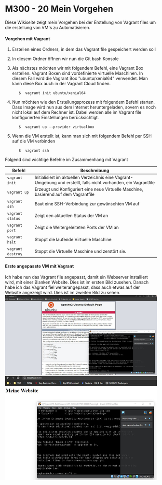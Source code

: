 M300 - 20 Mein Vorgehen
=======================================

Diese Wikiseite zeigt mein Vorgehen bei der Erstellung von Vagrant files um die erstellung von VM's zu Automatisieren.

#### Vorgehen mit Vagrant

1. Erstellen eines Ordners, in dem das Vagrant file gespeichert werden soll
2. In diesem Ordner öffnen wir nun die Git bash Konsole
3.  Als nächstes möchten wir mit folgendem Befehl, eine Vagrant Box erstellen. Vagrant Boxen sind vordefinierte virtuelle Maschinen. In diesem Fall wird die Vagrant Box "ubuntu/xenial64" verwendet. Man kann diese Box auch in der Vagrant Cloud finden.
    ```Shell
       $  vagrant init ubuntu/xenial64
    ```

4. Nun möchten wie den Erstellungsprozess mit folgendem Befehl starten. Dass Image wird nun aus dem Internet heruntergeladen, sovern es noch nicht lokal auf dem Rechner ist. Dabei werden alle im Vagrant file konfigurierten Einstellungen berücksichtigt.
   
    ```Shell
       $  vagrant up --provider virtualbox
    ```

5. Wenn die VM erstellt ist, kann man sich mit folgendem Befehl per SSH auf die VM verbinden
    ```Shell
       $  vagrant ssh
    ```

Folgend sind wichtige Befehle im Zusammenhang mit Vagrant


| Befehl                    | Beschreibung                                                      |
| ------------------------- | ----------------------------------------------------------------- | 
| `vagrant init`            | Initialisiert im aktuellen Verzeichnis eine Vagrant-Umgebung und erstellt, falls nicht vorhanden, ein Vagrantfile |
| `vagrant up`              |  Erzeugt und Konfiguriert eine neue Virtuelle Maschine, basierend auf dem Vagrantfile |
| `vagrant ssh`             | Baut eine SSH-Verbindung zur gewünschten VM auf                   |
| `vagrant status`          | Zeigt den aktuellen Status der VM an                              |
| `vagrant port`            | Zeigt die Weitergeleiteten Ports der VM an                        |
| `vagrant halt`            | Stoppt die laufende Virtuelle Maschine                            |
| `vagrant destroy`         | Stoppt die Virtuelle Maschine und zerstört sie.                   |


#### Erste angepasste VM mit Vagrant
Ich habe nun das Vagrant file angepasst, damit ein Webserver installiert wird, mit einer Blanken Website. Dies ist im ersten Bild zusehen. Danach habe ich das Vagrant fiel weiterangepasst, dass auch etwas auf der Website angezeigt wird. Dies ist im zweiten Bild zu sehen.
![](Screenshots/first_webserver.jpg)
![](Screenshots/firstwebsite.jpg)